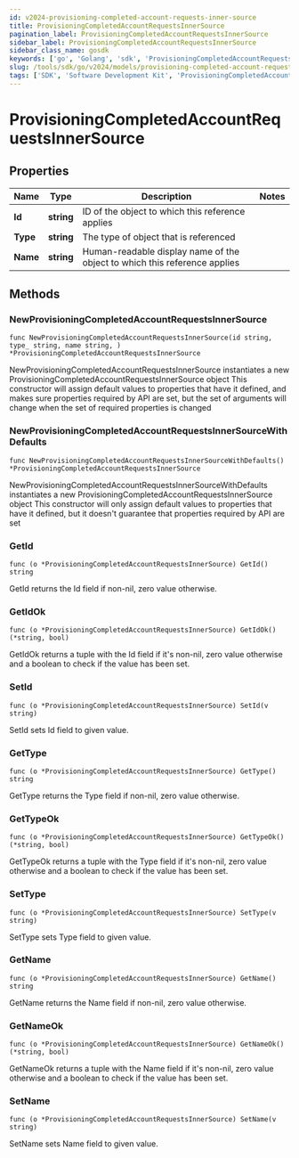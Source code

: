 ```yaml
---
id: v2024-provisioning-completed-account-requests-inner-source
title: ProvisioningCompletedAccountRequestsInnerSource
pagination_label: ProvisioningCompletedAccountRequestsInnerSource
sidebar_label: ProvisioningCompletedAccountRequestsInnerSource
sidebar_class_name: gosdk
keywords: ['go', 'Golang', 'sdk', 'ProvisioningCompletedAccountRequestsInnerSource', 'V2024ProvisioningCompletedAccountRequestsInnerSource'] 
slug: /tools/sdk/go/v2024/models/provisioning-completed-account-requests-inner-source
tags: ['SDK', 'Software Development Kit', 'ProvisioningCompletedAccountRequestsInnerSource', 'V2024ProvisioningCompletedAccountRequestsInnerSource']
---
```


# ProvisioningCompletedAccountRequestsInnerSource

## Properties

Name | Type | Description | Notes
------------ | ------------- | ------------- | -------------
**Id** | **string** | ID of the object to which this reference applies | 
**Type** | **string** | The type of object that is referenced | 
**Name** | **string** | Human-readable display name of the object to which this reference applies | 

## Methods

### NewProvisioningCompletedAccountRequestsInnerSource

`func NewProvisioningCompletedAccountRequestsInnerSource(id string, type_ string, name string, ) *ProvisioningCompletedAccountRequestsInnerSource`

NewProvisioningCompletedAccountRequestsInnerSource instantiates a new ProvisioningCompletedAccountRequestsInnerSource object
This constructor will assign default values to properties that have it defined,
and makes sure properties required by API are set, but the set of arguments
will change when the set of required properties is changed

### NewProvisioningCompletedAccountRequestsInnerSourceWithDefaults

`func NewProvisioningCompletedAccountRequestsInnerSourceWithDefaults() *ProvisioningCompletedAccountRequestsInnerSource`

NewProvisioningCompletedAccountRequestsInnerSourceWithDefaults instantiates a new ProvisioningCompletedAccountRequestsInnerSource object
This constructor will only assign default values to properties that have it defined,
but it doesn't guarantee that properties required by API are set

### GetId

`func (o *ProvisioningCompletedAccountRequestsInnerSource) GetId() string`

GetId returns the Id field if non-nil, zero value otherwise.

### GetIdOk

`func (o *ProvisioningCompletedAccountRequestsInnerSource) GetIdOk() (*string, bool)`

GetIdOk returns a tuple with the Id field if it's non-nil, zero value otherwise
and a boolean to check if the value has been set.

### SetId

`func (o *ProvisioningCompletedAccountRequestsInnerSource) SetId(v string)`

SetId sets Id field to given value.


### GetType

`func (o *ProvisioningCompletedAccountRequestsInnerSource) GetType() string`

GetType returns the Type field if non-nil, zero value otherwise.

### GetTypeOk

`func (o *ProvisioningCompletedAccountRequestsInnerSource) GetTypeOk() (*string, bool)`

GetTypeOk returns a tuple with the Type field if it's non-nil, zero value otherwise
and a boolean to check if the value has been set.

### SetType

`func (o *ProvisioningCompletedAccountRequestsInnerSource) SetType(v string)`

SetType sets Type field to given value.


### GetName

`func (o *ProvisioningCompletedAccountRequestsInnerSource) GetName() string`

GetName returns the Name field if non-nil, zero value otherwise.

### GetNameOk

`func (o *ProvisioningCompletedAccountRequestsInnerSource) GetNameOk() (*string, bool)`

GetNameOk returns a tuple with the Name field if it's non-nil, zero value otherwise
and a boolean to check if the value has been set.

### SetName

`func (o *ProvisioningCompletedAccountRequestsInnerSource) SetName(v string)`

SetName sets Name field to given value.



